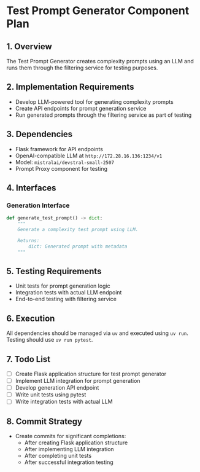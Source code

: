 # Test Prompt Generator Component Plan

## 1. Overview
The Test Prompt Generator creates complexity prompts using an LLM and runs them through the filtering service for testing purposes.

## 2. Implementation Requirements
- Develop LLM-powered tool for generating complexity prompts
- Create API endpoints for prompt generation service
- Run generated prompts through the filtering service as part of testing

## 3. Dependencies
- Flask framework for API endpoints
- OpenAI-compatible LLM at `http://172.28.16.136:1234/v1`
- Model: `mistralai/devstral-small-2507`
- Prompt Proxy component for testing

## 4. Interfaces
### Generation Interface
```python
def generate_test_prompt() -> dict:
    """
    Generate a complexity test prompt using LLM.

    Returns:
        dict: Generated prompt with metadata
    """
```

## 5. Testing Requirements
- Unit tests for prompt generation logic
- Integration tests with actual LLM endpoint
- End-to-end testing with filtering service

## 6. Execution
All dependencies should be managed via `uv` and executed using `uv run`. Testing should use `uv run pytest`.

## 7. Todo List
- [ ] Create Flask application structure for test prompt generator
- [ ] Implement LLM integration for prompt generation
- [ ] Develop generation API endpoint
- [ ] Write unit tests using pytest
- [ ] Write integration tests with actual LLM

## 8. Commit Strategy
- Create commits for significant completions:
  - After creating Flask application structure
  - After implementing LLM integration
  - After completing unit tests
  - After successful integration testing